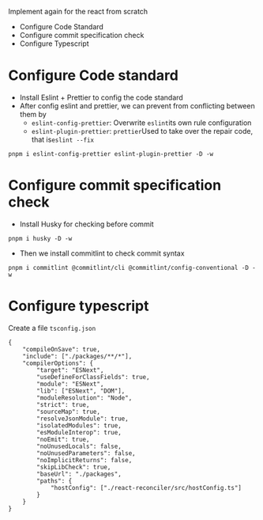 Implement again for the react from scratch
- Configure Code Standard
- Configure commit specification check
- Configure Typescript

# Configure Code standard
- Install Eslint + Prettier to config the code standard
- After config eslint and prettier, we can prevent from conflicting between them by 
	- `eslint-config-prettier`: Overwrite `eslint`its own rule configuration
	- `eslint-plugin-prettier`: `prettier`Used to take over the repair code, that is`eslint --fix`
```
pnpm i eslint-config-prettier eslint-plugin-prettier -D -w
```

# Configure commit specification check
- Install Husky for checking before commit
```
pnpm i husky -D -w
```
- Then we install commitlint to check commit syntax 
```
pnpm i commitlint @commitlint/cli @commitlint/config-conventional -D -w
```

# Configure typescript
Create a file `tsconfig.json`
```
{
    "compileOnSave": true,
    "include": ["./packages/**/*"],
    "compilerOptions": {
        "target": "ESNext",
        "useDefineForClassFields": true,
        "module": "ESNext",
        "lib": ["ESNext", "DOM"],
        "moduleResolution": "Node",
        "strict": true,
        "sourceMap": true,
        "resolveJsonModule": true,
        "isolatedModules": true,
        "esModuleInterop": true,
        "noEmit": true,
        "noUnusedLocals": false,
        "noUnusedParameters": false,
        "noImplicitReturns": false,
        "skipLibCheck": true,
        "baseUrl": "./packages",
        "paths": {
            "hostConfig": ["./react-reconciler/src/hostConfig.ts"]
        }
    }
}
```
